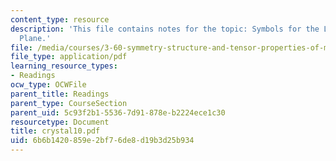 ```yaml
---
content_type: resource
description: 'This file contains notes for the topic: Symbols for the Locus of a Glide
  Plane.'
file: /media/courses/3-60-symmetry-structure-and-tensor-properties-of-materials-fall-2005/6b6b1420859e2bf76de8d19b3d25b934_crystal10.pdf
file_type: application/pdf
learning_resource_types:
- Readings
ocw_type: OCWFile
parent_title: Readings
parent_type: CourseSection
parent_uid: 5c93f2b1-5536-7d91-878e-b2224ece1c30
resourcetype: Document
title: crystal10.pdf
uid: 6b6b1420-859e-2bf7-6de8-d19b3d25b934
---
```

